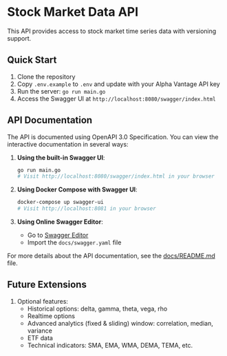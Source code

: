 # Stock Market Data API

This API provides access to stock market time series data with versioning support.

## Quick Start

1. Clone the repository
2. Copy `.env.example` to `.env` and update with your Alpha Vantage API key
3. Run the server: `go run main.go`
4. Access the Swagger UI at `http://localhost:8080/swagger/index.html`

## API Documentation

The API is documented using OpenAPI 3.0 Specification. You can view the interactive documentation in several ways:

1. **Using the built-in Swagger UI**:
   ```bash
   go run main.go
   # Visit http://localhost:8080/swagger/index.html in your browser
   ```

2. **Using Docker Compose with Swagger UI**:
   ```bash
   docker-compose up swagger-ui
   # Visit http://localhost:8081 in your browser
   ```

3. **Using Online Swagger Editor**:
   - Go to [Swagger Editor](https://editor.swagger.io/)
   - Import the `docs/swagger.yaml` file

For more details about the API documentation, see the [docs/README.md](docs/README.md) file.

## Future Extensions

1. Optional features:
   - Historical options: delta, gamma, theta, vega, rho
   - Realtime options
   - Advanced analytics (fixed & sliding) window: correlation, median, variance
   - ETF data
   - Technical indicators: SMA, EMA, WMA, DEMA, TEMA, etc.
